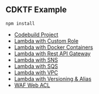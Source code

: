 ## CDKTF Example

```shell
npm install
```


* [Codebuild Project](./src/apps/CodebuildProject/README.md)
* [Lambda with Custom Role](./src/apps/LambdaWithCustomRole/README.md)
* [Lambda with Docker Containers](./src/apps/LambdaWithDocker/README.md)
* [Lambda with Rest API Gateway](./src/apps/LambdaWithRestAPIGateway/README.md)
* [Lambda with SNS](./src/apps/LambdaWithSNS/README.md)
* [Lambda with SQS](./src/apps/LambdaWithSQS/README.md)
* [Lambda with VPC](./src/apps/LambdaWithVPC/README.md)
* [Lambda with Versioning & Alias](./src/apps/LambdaWithVersionAndAlias/README.md)
* [WAF Web ACL](./src/apps/WAFWebACL/README.md)